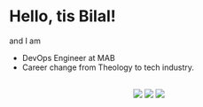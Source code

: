 # Hello, tis Bilal! 

and I am 
- DevOps Engineer at MAB
- Career change from Theology to tech industry.<br><br>

<p align="center">
  <img src ="https://github-readme-stats.vercel.app/api?username=BMustafa97&show_icons=true&count_private=true&theme=darcula&hide_border=true&hide=issues,contribs&bg_color=00000000">
  <img src ="https://github-readme-stats.vercel.app/api/top-langs/?username=BMustafa97&layout=compact&hide_border=true&theme=darcula&bg_color=00000000&langs_count=6&hide=jupyter%20notebook,tex,css,php">
  <img src ="https://github-readme-streak-stats.herokuapp.com?user=BMustafa97&theme=darcula&hide_border=true&background=FFFFFF00">
  <br>
</p>

